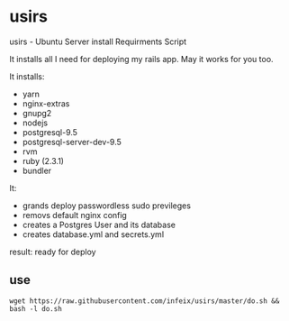 # usirs
usirs - Ubuntu Server install Requirments Script

It installs all I need for deploying my rails app. May it works for you too.

It installs:
* yarn
* nginx-extras
* gnupg2
* nodejs
* postgresql-9.5
* postgresql-server-dev-9.5
* rvm
* ruby (2.3.1)
* bundler


It:
* grands deploy passwordless sudo previleges
* removs default nginx config
* creates a Postgres User and its database
* creates database.yml and secrets.yml

result: ready for deploy

## use

```
wget https://raw.githubusercontent.com/infeix/usirs/master/do.sh && bash -l do.sh
```


